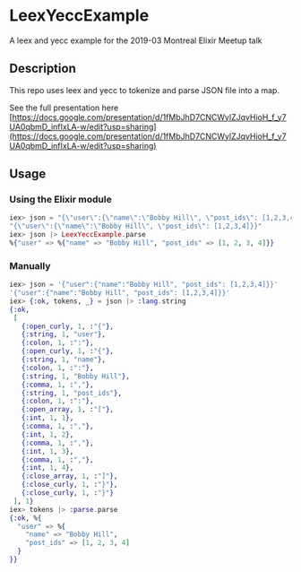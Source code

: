 # LeexYeccExample

A leex and yecc example for the 2019-03 Montreal Elixir Meetup talk

## Description

This repo uses leex and yecc to tokenize and parse JSON file into a map.

See the full presentation here [https://docs.google.com/presentation/d/1fMbJhD7CNCWylZJqvHioH_f_y7UA0qbmD_infIxLA-w/edit?usp=sharing](https://docs.google.com/presentation/d/1fMbJhD7CNCWylZJqvHioH_f_y7UA0qbmD_infIxLA-w/edit?usp=sharing)

## Usage

### Using the Elixir module

```elixir
iex> json = "{\"user\":{\"name\":\"Bobby Hill\", \"post_ids\": [1,2,3,4]}}"
"{\"user\":{\"name\":\"Bobby Hill\", \"post_ids\": [1,2,3,4]}}"
iex> json |> LeexYeccExample.parse
%{"user" => %{"name" => "Bobby Hill", "post_ids" => [1, 2, 3, 4]}}
```

### Manually
```elixir
iex> json = '{"user":{"name":"Bobby Hill", "post_ids": [1,2,3,4]}}'
'{"user":{"name":"Bobby Hill", "post_ids": [1,2,3,4]}}'
iex> {:ok, tokens, _} = json |> :lang.string
{:ok,
 [
   {:open_curly, 1, :"{"},
   {:string, 1, "user"},
   {:colon, 1, :":"},
   {:open_curly, 1, :"{"},
   {:string, 1, "name"},
   {:colon, 1, :":"},
   {:string, 1, "Bobby Hill"},
   {:comma, 1, :","},
   {:string, 1, "post_ids"},
   {:colon, 1, :":"},
   {:open_array, 1, :"["},
   {:int, 1, 1},
   {:comma, 1, :","},
   {:int, 1, 2},
   {:comma, 1, :","},
   {:int, 1, 3},
   {:comma, 1, :","},
   {:int, 1, 4},
   {:close_array, 1, :"]"},
   {:close_curly, 1, :"}"},
   {:close_curly, 1, :"}"}
 ], 1}
iex> tokens |> :parse.parse
{:ok, %{
  "user" => %{
    "name" => "Bobby Hill",
    "post_ids" => [1, 2, 3, 4]
  }
}}
```
